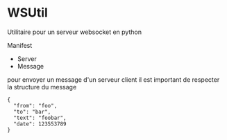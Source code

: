 # WSUtil
Utilitaire pour un serveur websocket en python


Manifest
- Server
- Message

pour envoyer un message d'un serveur client il est important de respecter la structure du message

```
{
  "from": "foo",
  "to": "bar",
  "text": "foobar",
  "date": 123553789
}

```
